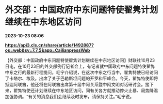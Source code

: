 # 外交部：中国政府中东问题特使翟隽计划继续在中东地区访问

**2023-10-23 08:06**

**https://api3.cls.cn/share/article/1492887?os=web&sv=7.7.5&app=CailianpressWeb**

【外交部：中国政府中东问题特使翟隽计划继续在中东地区访问】财联社10月23日电，在10月23日的外交部例行记者会上，有记者就中国政府中东问题特使翟隽中东之行的最新行程提问。毛宁介绍说，在这次中东之行当中，翟隽特使已经访问了卡塔尔、埃及，出席了关于巴勒斯坦问题的开罗和平峰会。今天，翟隽特使即将抵达阿联酋，他还将在阿联酋出席第十届中阿关系暨中阿文明对话研讨会。接下来，翟隽特使还计划继续在中东地区访问，同有关各方就推动停火止暴、局势降温加强协调。“有关的消息我们会继续及时发布，请保持关注。”毛宁说。